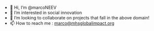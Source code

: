 - 👋 Hi, I’m @marcoNEEV
- 👀 I’m interested in social innovation
- 💞️ I’m looking to collaborate on projects that fall in the above domain!
- 📫 How to reach me : marco@mhsglobalimpact.org

<!---
marcoNEEV/marcoNEEV is a ✨ special ✨ repository because its `README.md` (this file) appears on your GitHub profile.
You can click the Preview link to take a look at your changes.
--->
